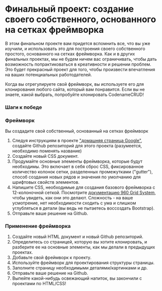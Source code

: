 # Финальный проект: создание своего собственного, основанного на сетках фреймворка

В этом финальном проекте вам придется вспомнить все, что вы уже изучили, и использовать это для построения своего собственного простого, основанного на сетках фреймворка. Как и в других финальных проектах, мы не будем ничем вас ограничивать, чтобы дать возможность попрактиковаться в креативности и решении проблем. Это будет прекрасный проект для того, чтобы произвести впечатления на ваших потенциальных работодателей.

Когда вы отрегулируете свой фреймворк, вы используете его для клонирования любого сайта, который вам понравится. Если вы не знаете, какой выбрать, попробуйте клонировать CodenameCRUD!

### Шаги к победе

### Фреймворк

Вы создадите свой собственный, основанный на сетках фреймворк

1. Следуя инструкциям в проекте ["домашняя страница Google"](/basics-of-web-development/project-html-css), создайте Github репозиторий для этого проекта (разумеется, необходимо поменять название)
2. Создайте новый CSS документ.
3. Продумайте основные элементы фреймворка, которые будут необходимы. Это включает в себя сброс CSS, фиксированное количество колонок сетки, разделенных промежутками ("gutter"), способ создания новых рядов и значения по умолчанию для шрифтовых свойств элементов.
4. Напишите CSS, необходимые для создания базового фреймворка с 12-колоночной сеткой. Посмотрите [документацию 960 Grid System](http://960.gs), чтобы увидеть, как они это делают. Сложность - на ваше усмотрение, нет необходимости сходить с ума и слишком углубляться в детали (вы ведь не пытаетесь воссоздать Bootstrap).
5. Отправьте ваше решение на Github.

### Применение фреймворка

1. Создайте новый HTML документ и новый Github репозиторий.
2. Определитесь со страницей, которую вы хотите клонировать, и разберите ее на основные элементы, как мы делали в предыдущих проектах.
3. Добавьте свой фреймворк к проекту.
4. Используйте фреймворк для проектирования структуры страницы.
5. Заполните страницу необходимыми деталями/картинками и др.
6. Отправьте ваше решение на Github.
7. Выпейте какой-нибудь освежающий напиток, вы закончили с проектами по HTML/CSS!
